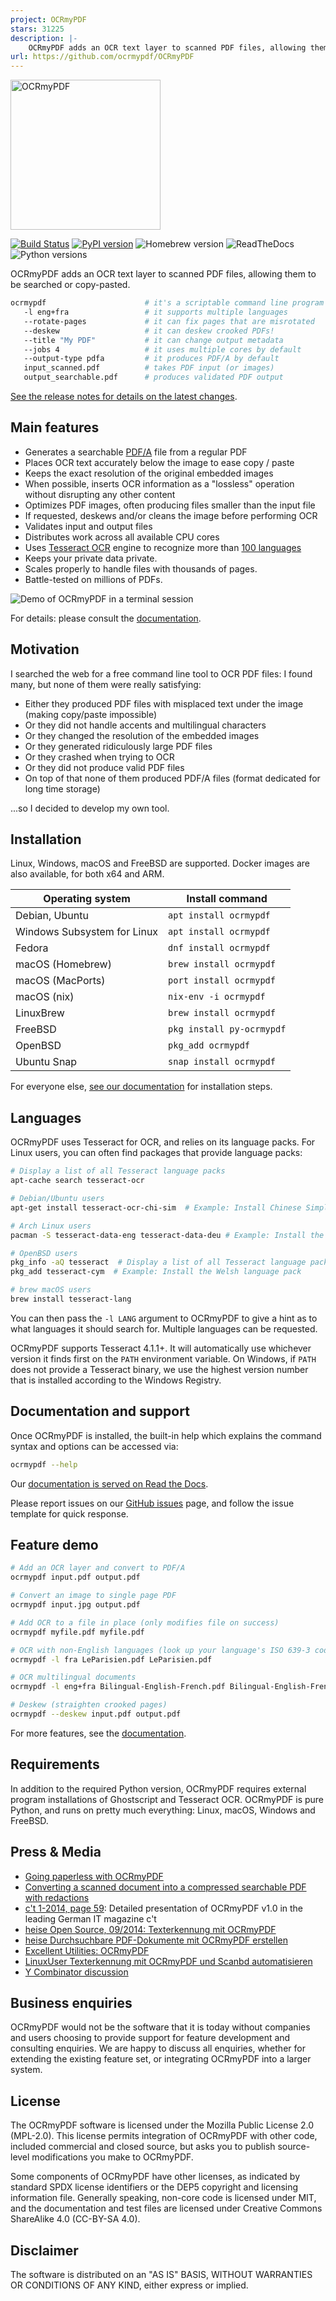 ```yaml
---
project: OCRmyPDF
stars: 31225
description: |-
    OCRmyPDF adds an OCR text layer to scanned PDF files, allowing them to be searched
url: https://github.com/ocrmypdf/OCRmyPDF
---
```


<!-- SPDX-FileCopyrightText: 2014 Julien Pfefferkorn -->
<!-- SPDX-FileCopyrightText: 2015 James R. Barlow -->
<!-- SPDX-License-Identifier: CC-BY-SA-4.0 -->

<img src="docs/images/logo.svg" width="240" alt="OCRmyPDF">

[![Build Status](https://github.com/ocrmypdf/OCRmyPDF/actions/workflows/build.yml/badge.svg)](https://github.com/ocrmypdf/OCRmyPDF/actions/workflows/build.yml) [![PyPI version][pypi]](https://pypi.org/project/ocrmypdf/) ![Homebrew version][homebrew] ![ReadTheDocs][docs] ![Python versions][pyversions]

[pypi]: https://img.shields.io/pypi/v/ocrmypdf.svg "PyPI version"
[homebrew]: https://img.shields.io/homebrew/v/ocrmypdf.svg "Homebrew version"
[docs]: https://readthedocs.org/projects/ocrmypdf/badge/?version=latest "RTD"
[pyversions]: https://img.shields.io/pypi/pyversions/ocrmypdf "Supported Python versions"

OCRmyPDF adds an OCR text layer to scanned PDF files, allowing them to be searched or copy-pasted.

```bash
ocrmypdf                      # it's a scriptable command line program
   -l eng+fra                 # it supports multiple languages
   --rotate-pages             # it can fix pages that are misrotated
   --deskew                   # it can deskew crooked PDFs!
   --title "My PDF"           # it can change output metadata
   --jobs 4                   # it uses multiple cores by default
   --output-type pdfa         # it produces PDF/A by default
   input_scanned.pdf          # takes PDF input (or images)
   output_searchable.pdf      # produces validated PDF output
```

[See the release notes for details on the latest changes](https://ocrmypdf.readthedocs.io/en/latest/release_notes.html).

## Main features

- Generates a searchable [PDF/A](https://en.wikipedia.org/?title=PDF/A) file from a regular PDF
- Places OCR text accurately below the image to ease copy / paste
- Keeps the exact resolution of the original embedded images
- When possible, inserts OCR information as a "lossless" operation without disrupting any other content
- Optimizes PDF images, often producing files smaller than the input file
- If requested, deskews and/or cleans the image before performing OCR
- Validates input and output files
- Distributes work across all available CPU cores
- Uses [Tesseract OCR](https://github.com/tesseract-ocr/tesseract) engine to recognize more than [100 languages](https://github.com/tesseract-ocr/tessdata)
- Keeps your private data private.
- Scales properly to handle files with thousands of pages.
- Battle-tested on millions of PDFs.

<img src="misc/screencast/demo.svg" alt="Demo of OCRmyPDF in a terminal session">

For details: please consult the [documentation](https://ocrmypdf.readthedocs.io/en/latest/).

## Motivation

I searched the web for a free command line tool to OCR PDF files: I found many, but none of them were really satisfying:

- Either they produced PDF files with misplaced text under the image (making copy/paste impossible)
- Or they did not handle accents and multilingual characters
- Or they changed the resolution of the embedded images
- Or they generated ridiculously large PDF files
- Or they crashed when trying to OCR
- Or they did not produce valid PDF files
- On top of that none of them produced PDF/A files (format dedicated for long time storage)

...so I decided to develop my own tool.

## Installation

Linux, Windows, macOS and FreeBSD are supported. Docker images are also available, for both x64 and ARM.

| Operating system              | Install command               |
| ----------------------------- | ------------------------------|
| Debian, Ubuntu                | ``apt install ocrmypdf``      |
| Windows Subsystem for Linux   | ``apt install ocrmypdf``      |
| Fedora                        | ``dnf install ocrmypdf``      |
| macOS (Homebrew)              | ``brew install ocrmypdf``     |
| macOS (MacPorts)              | ``port install ocrmypdf``     |
| macOS (nix)                   | ``nix-env -i ocrmypdf``       |
| LinuxBrew                     | ``brew install ocrmypdf``     |
| FreeBSD                       | ``pkg install py-ocrmypdf``   |
| OpenBSD                       | ``pkg_add ocrmypdf``          |
| Ubuntu Snap                   | ``snap install ocrmypdf``     |

For everyone else, [see our documentation](https://ocrmypdf.readthedocs.io/en/latest/installation.html) for installation steps.

## Languages

OCRmyPDF uses Tesseract for OCR, and relies on its language packs. For Linux users, you can often find packages that provide language packs:

```bash
# Display a list of all Tesseract language packs
apt-cache search tesseract-ocr

# Debian/Ubuntu users
apt-get install tesseract-ocr-chi-sim  # Example: Install Chinese Simplified language pack

# Arch Linux users
pacman -S tesseract-data-eng tesseract-data-deu # Example: Install the English and German language packs

# OpenBSD users
pkg_info -aQ tesseract  # Display a list of all Tesseract language packs
pkg_add tesseract-cym  # Example: Install the Welsh language pack

# brew macOS users
brew install tesseract-lang
```

You can then pass the `-l LANG` argument to OCRmyPDF to give a hint as to what languages it should search for. Multiple languages can be requested.

OCRmyPDF supports Tesseract 4.1.1+. It will automatically use whichever version it finds first on the `PATH` environment variable. On Windows, if `PATH` does not provide a Tesseract binary, we use the highest version number that is installed according to the Windows Registry.

## Documentation and support

Once OCRmyPDF is installed, the built-in help which explains the command syntax and options can be accessed via:

```bash
ocrmypdf --help
```

Our [documentation is served on Read the Docs](https://ocrmypdf.readthedocs.io/en/latest/index.html).

Please report issues on our [GitHub issues](https://github.com/ocrmypdf/OCRmyPDF/issues) page, and follow the issue template for quick response.

## Feature demo

```bash
# Add an OCR layer and convert to PDF/A
ocrmypdf input.pdf output.pdf

# Convert an image to single page PDF
ocrmypdf input.jpg output.pdf

# Add OCR to a file in place (only modifies file on success)
ocrmypdf myfile.pdf myfile.pdf

# OCR with non-English languages (look up your language's ISO 639-3 code)
ocrmypdf -l fra LeParisien.pdf LeParisien.pdf

# OCR multilingual documents
ocrmypdf -l eng+fra Bilingual-English-French.pdf Bilingual-English-French.pdf

# Deskew (straighten crooked pages)
ocrmypdf --deskew input.pdf output.pdf
```

For more features, see the [documentation](https://ocrmypdf.readthedocs.io/en/latest/index.html).

## Requirements

In addition to the required Python version, OCRmyPDF requires external program installations of Ghostscript and Tesseract OCR. OCRmyPDF is pure Python, and runs on pretty much everything: Linux, macOS, Windows and FreeBSD.

## Press & Media

- [Going paperless with OCRmyPDF](https://medium.com/@ikirichenko/going-paperless-with-ocrmypdf-e2f36143f46a)
- [Converting a scanned document into a compressed searchable PDF with redactions](https://medium.com/@treyharris/converting-a-scanned-document-into-a-compressed-searchable-pdf-with-redactions-63f61c34fe4c)
- [c't 1-2014, page 59](https://heise.de/-2279695): Detailed presentation of OCRmyPDF v1.0 in the leading German IT magazine c't
- [heise Open Source, 09/2014: Texterkennung mit OCRmyPDF](https://heise.de/-2356670)
- [heise Durchsuchbare PDF-Dokumente mit OCRmyPDF erstellen](https://www.heise.de/ratgeber/Durchsuchbare-PDF-Dokumente-mit-OCRmyPDF-erstellen-4607592.html)
- [Excellent Utilities: OCRmyPDF](https://www.linuxlinks.com/excellent-utilities-ocrmypdf-add-ocr-text-layer-scanned-pdfs/)
- [LinuxUser Texterkennung mit OCRmyPDF und Scanbd automatisieren](https://www.linux-community.de/ausgaben/linuxuser/2021/06/texterkennung-mit-ocrmypdf-und-scanbd-automatisieren/)
- [Y Combinator discussion](https://news.ycombinator.com/item?id=32028752)

## Business enquiries

OCRmyPDF would not be the software that it is today without companies and users choosing to provide support for feature development and consulting enquiries. We are happy to discuss all enquiries, whether for extending the existing feature set, or integrating OCRmyPDF into a larger system.

## License

The OCRmyPDF software is licensed under the Mozilla Public License 2.0 (MPL-2.0). This license permits integration of OCRmyPDF with other code, included commercial and closed source, but asks you to publish source-level modifications you make to OCRmyPDF.

Some components of OCRmyPDF have other licenses, as indicated by standard SPDX license identifiers or the DEP5 copyright and licensing information file. Generally speaking, non-core code is licensed under MIT, and the documentation and test files are licensed under Creative Commons ShareAlike 4.0 (CC-BY-SA 4.0).

## Disclaimer

The software is distributed on an "AS IS" BASIS, WITHOUT WARRANTIES OR CONDITIONS OF ANY KIND, either express or implied.

